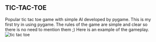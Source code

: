 ## TIC-TAC-TOE
Popular tic tac toe game with simple AI developed by pygame.
This is my first try in using pygame.
The rules of the game are simple and clear so there is no need to mention them ;)
Here is an example of the gameplay. 
![tic tac toe](https://user-images.githubusercontent.com/49697930/89136346-783f5700-d548-11ea-9265-d463d1057a6d.gif)
